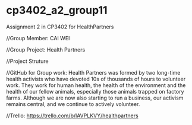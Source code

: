 # cp3402_a2_group11
Assignment 2 in CP3402 for HealthPartners

//Group Member: CAI WEI

//Group Project: Health Partners

//Project Struture

//GitHub for Group work:
Health Partners was formed by two long-time health activists who have devoted 10s of thousands of hours to volunteer work. 
They work for human health, the health of the environment and the health of our fellow animals, especially those animals trapped on factory farms. Although we are now also starting to run a business, our activism remains central, and we continue to actively volunteer.


//Trello:
https://trello.com/b/lAVPLKVY/healthpartners
